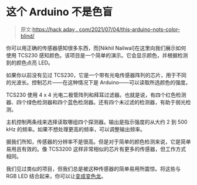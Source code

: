 # 这个 Arduino 不是色盲

> 原文:[https://hack aday . com/2021/07/04/this-arduino-nots-color-blind/](https://hackaday.com/2021/07/04/this-arduino-isnt-color-blind/)

你可以用正确的传感器感知很多东西，而[Nikhil Nailwal]在这里向我们展示如何使用 TCS230 感知颜色。该项目是一个简单的演示。它会显示颜色，并根据检测到的颜色点亮 LED。

如果你以前没有见过 TCS230，它是一个带有光电传感器阵列的芯片，用于不同的光波长。控制芯片——在这种情况下是 Arduino——可以读取所选颜色的强度。

TCS230 使用 4 x 4 光电二极管阵列和拜耳过滤器。也就是说，有四个红色检测器、四个绿色检测器和四个蓝色检测器。还有四个未过滤的检测器，有助于弱光检测。

主机控制两条线来选择读取哪组四个探测器。输出是指示强度的从大约 2 到 500 kHz 的频率。如果不想处理更高的频率，可以调整输出频率。

据我们所知，传感器的分辨率不是很高。但是对于简单的颜色检测来说，它是简单易用且有效的。像 TCS3200 这样非常相似的芯片有更多的传感器，但工作方式相同。

我们见过类似的项目，但我们总是被这种传感器的简单易用所震惊。将这些与 RGB LED 结合起来，你可以让[变成变色龙](https://hackaday.com/2014/02/07/robot-chameleon-teaches-little-girl-about-camouflage/)。